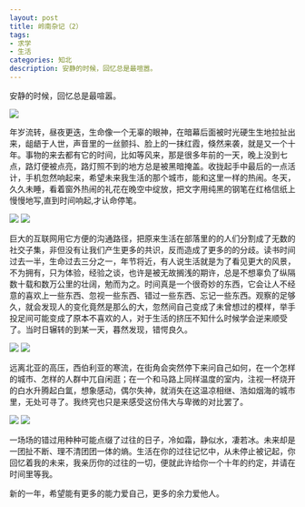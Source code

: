 ```yaml
---
layout: post
title: 岭南杂记（2）
tags:
- 求学
- 生活
categories: 知北
description: 安静的时候，回忆总是最喧嚣。
---
```

安静的时候，回忆总是最喧嚣。





![](http://i1.piimg.com/1949/2b00d6b3e46fed64.jpg)

年岁流转，昼夜更迭，生命像一个无辜的眼神，在暗幕后面被时光硬生生地拉扯出来，龃龉于人世，声音里的一丝颤抖、脸上的一抹红霞，倏然来袭，就是又一个十年。事物的来去都有它的时间，比如等风来，那是很多年前的一天，晚上没到七点，路灯便被点亮，路灯照不到的地方总是被黑暗掩盖。收拢起手中最后的一点活计，手机忽然响起来，希望未来我生活的那个城市，能和这里一样的热闹。冬天，久久未睡，看着窗外热闹的礼花在晚空中绽放，把文字用纯黑的钢笔在红格信纸上慢慢地写,直到时间响起,才认命停笔。 

![](http://i1.piimg.com/1949/5ee6d04889fb5d12.jpg)
![](http://i1.piimg.com/1949/7cf9d8101ab6b8a8.jpg)

巨大的互联网用它方便的沟通路径，把原来生活在部落里的的人们分割成了无数的社交子集，非但没有让我们产生更多的共识，反而造成了更多的的分歧。读书时间过去一半，生命过去三分之一，年节将近，有人说生活就是为了看见更大的风景，不为拥有，只为体验，经验之谈，也许是被无故搁浅的期许，总是不想辜负了纵隔数十载和数万公里的壮阔，勉而为之。时间真是一个很奇妙的东西，它会让人不经意的喜欢上一些东西、忽视一些东西、错过一些东西、忘记一些东西。观察的足够久，就会发现人的变化竟然是那么的大，忽然间自己变成了未曾想过的模样，举手投足间可能变成了原本不喜欢的人，对于生活的挤压不知什么时候学会逆来顺受了。当时日辗转的到某一天，暮然发现，错愕良久。 

![](http://i1.piimg.com/1949/ae5fdb67c71f6870.jpg)
![](http://i1.piimg.com/1949/7e6bff59f0839042.jpg)
 
远离北亚的高压，西伯利亚的寒流，在街角会突然停下来问自己如何，在一个怎样的城市、怎样的人群中兀自闲逛；在一个和马路上同样温度的室内，注视一杯烧开的白水升腾起白氲，想象感动，偶尔失神，就消失在这温凉相继、浩如烟海的城市里，无处可寻了。我终究也只是来感受这份伟大与卑微的对比罢了。 

![](http://i1.piimg.com/1949/16fb50fad87414b5.jpg)
![](http://i1.piimg.com/1949/6d0d6832d37caf56.jpg)

一场场的错过用种种可能点缀了过往的日子，冷如霜，静似水，凄若冰。未来却是一团扯不断、理不清团团一体的熵。生活在你的过往记忆中，从未停止被记起，你回忆着我的未来，我亲历你的过往的一切，便就此许给你一个十年的约定，并请在时间里等我。 

新的一年，希望能有更多的能力爱自己，更多的余力爱他人。 
